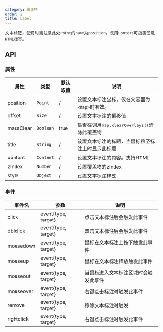 ```yaml
---
category: 覆盖物
order: 2
title: Label
---
```


文本标签，使用时需注意此处`Point`的`name`为`position`，使用`Content`可包裹任意`HTML`标签。

## API

### 属性

| 属性  | 类型 | 默认取值 | 说明 |
|-------|-----|------|-----|
| position | `Point`  | / | 设置文本标注坐标，仅在父容器为`<Map>`时有效。 |
| offset | `Size`  | / | 设置文本标注的偏移值 |
| massClear | `Boolean`  | true | 是否在调用`map.clearOverlays()`清除此覆盖物 |
| title | `String`  | / | 设置文本标注的标题，当鼠标移至标注上时显示此标题 |
| content | `Content`  | / | 设置文本标注的内容。支持HTML |
| zIndex | `Number`  | / | 设置覆盖物的zIndex |
| style | `Object`  | / | 设置文本标注样式 |

### 事件

| 事件名 | 参数 | 说明 |
|-------|-----|-----|
| click | event{type, target} | 点击文本标注后会触发此事件 |
| dblclick | event{type, target} | 双击文本标注后会触发此事件 |
| mousedown | event{type, target} | 鼠标在文本标注上按下触发此事件 |
| mouseup | event{type, target} | 鼠标在文本标注释放触发此事件 |
| mouseout | event{type, target} | 当鼠标进入文本标注区域时会触发此事件 |
| mouseover | event{type, target} | 右键点击标注时触发此事件 |
| remove | event{type, target} | 移除文本标注时触发 |
| rightclick | event{type, target} | 右键点击标注时触发此事件 |